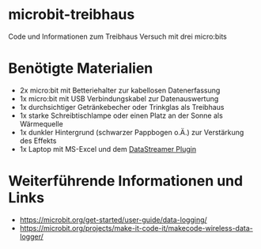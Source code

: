 # microbit-treibhaus
Code und Informationen zum Treibhaus Versuch mit drei micro:bits

# Benötigte Materialien

* 2x micro:bit mit Betteriehalter zur kabellosen Datenerfassung
* 1x micro:bit mit USB Verbindungskabel zur Datenauswertung
* 1x durchsichtiger Getränkebecher oder Trinkglas als Treibhaus
* 1x starke Schreibtischlampe oder einen Platz an der Sonne als Wärmequelle
* 1x dunkler Hintergrund (schwarzer Pappbogen o.Ä.) zur Verstärkung des Effekts
* 1x Laptop mit MS-Excel und dem [DataStreamer Plugin](https://learn.microsoft.com/en-us/microsoft-365/education/data-streamer/)





# Weiterführende Informationen und Links

* https://microbit.org/get-started/user-guide/data-logging/
* https://microbit.org/projects/make-it-code-it/makecode-wireless-data-logger/

